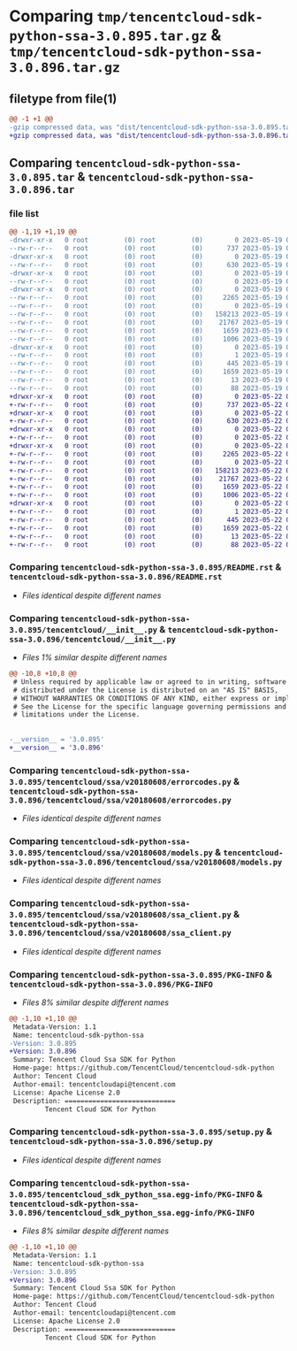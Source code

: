 # Comparing `tmp/tencentcloud-sdk-python-ssa-3.0.895.tar.gz` & `tmp/tencentcloud-sdk-python-ssa-3.0.896.tar.gz`

## filetype from file(1)

```diff
@@ -1 +1 @@
-gzip compressed data, was "dist/tencentcloud-sdk-python-ssa-3.0.895.tar", last modified: Fri May 19 02:59:12 2023, max compression
+gzip compressed data, was "dist/tencentcloud-sdk-python-ssa-3.0.896.tar", last modified: Mon May 22 00:31:21 2023, max compression
```

## Comparing `tencentcloud-sdk-python-ssa-3.0.895.tar` & `tencentcloud-sdk-python-ssa-3.0.896.tar`

### file list

```diff
@@ -1,19 +1,19 @@
-drwxr-xr-x   0 root         (0) root         (0)        0 2023-05-19 02:59:12.000000 tencentcloud-sdk-python-ssa-3.0.895/
--rw-r--r--   0 root         (0) root         (0)      737 2023-05-19 02:59:12.000000 tencentcloud-sdk-python-ssa-3.0.895/README.rst
-drwxr-xr-x   0 root         (0) root         (0)        0 2023-05-19 02:59:12.000000 tencentcloud-sdk-python-ssa-3.0.895/tencentcloud/
--rw-r--r--   0 root         (0) root         (0)      630 2023-05-19 02:59:12.000000 tencentcloud-sdk-python-ssa-3.0.895/tencentcloud/__init__.py
-drwxr-xr-x   0 root         (0) root         (0)        0 2023-05-19 02:59:12.000000 tencentcloud-sdk-python-ssa-3.0.895/tencentcloud/ssa/
--rw-r--r--   0 root         (0) root         (0)        0 2023-05-19 02:59:12.000000 tencentcloud-sdk-python-ssa-3.0.895/tencentcloud/ssa/__init__.py
-drwxr-xr-x   0 root         (0) root         (0)        0 2023-05-19 02:59:12.000000 tencentcloud-sdk-python-ssa-3.0.895/tencentcloud/ssa/v20180608/
--rw-r--r--   0 root         (0) root         (0)     2265 2023-05-19 02:59:12.000000 tencentcloud-sdk-python-ssa-3.0.895/tencentcloud/ssa/v20180608/errorcodes.py
--rw-r--r--   0 root         (0) root         (0)        0 2023-05-19 02:59:12.000000 tencentcloud-sdk-python-ssa-3.0.895/tencentcloud/ssa/v20180608/__init__.py
--rw-r--r--   0 root         (0) root         (0)   158213 2023-05-19 02:59:12.000000 tencentcloud-sdk-python-ssa-3.0.895/tencentcloud/ssa/v20180608/models.py
--rw-r--r--   0 root         (0) root         (0)    21767 2023-05-19 02:59:12.000000 tencentcloud-sdk-python-ssa-3.0.895/tencentcloud/ssa/v20180608/ssa_client.py
--rw-r--r--   0 root         (0) root         (0)     1659 2023-05-19 02:59:12.000000 tencentcloud-sdk-python-ssa-3.0.895/PKG-INFO
--rw-r--r--   0 root         (0) root         (0)     1006 2023-05-19 02:59:12.000000 tencentcloud-sdk-python-ssa-3.0.895/setup.py
-drwxr-xr-x   0 root         (0) root         (0)        0 2023-05-19 02:59:12.000000 tencentcloud-sdk-python-ssa-3.0.895/tencentcloud_sdk_python_ssa.egg-info/
--rw-r--r--   0 root         (0) root         (0)        1 2023-05-19 02:59:12.000000 tencentcloud-sdk-python-ssa-3.0.895/tencentcloud_sdk_python_ssa.egg-info/dependency_links.txt
--rw-r--r--   0 root         (0) root         (0)      445 2023-05-19 02:59:12.000000 tencentcloud-sdk-python-ssa-3.0.895/tencentcloud_sdk_python_ssa.egg-info/SOURCES.txt
--rw-r--r--   0 root         (0) root         (0)     1659 2023-05-19 02:59:12.000000 tencentcloud-sdk-python-ssa-3.0.895/tencentcloud_sdk_python_ssa.egg-info/PKG-INFO
--rw-r--r--   0 root         (0) root         (0)       13 2023-05-19 02:59:12.000000 tencentcloud-sdk-python-ssa-3.0.895/tencentcloud_sdk_python_ssa.egg-info/top_level.txt
--rw-r--r--   0 root         (0) root         (0)       88 2023-05-19 02:59:12.000000 tencentcloud-sdk-python-ssa-3.0.895/setup.cfg
+drwxr-xr-x   0 root         (0) root         (0)        0 2023-05-22 00:31:21.000000 tencentcloud-sdk-python-ssa-3.0.896/
+-rw-r--r--   0 root         (0) root         (0)      737 2023-05-22 00:31:21.000000 tencentcloud-sdk-python-ssa-3.0.896/README.rst
+drwxr-xr-x   0 root         (0) root         (0)        0 2023-05-22 00:31:21.000000 tencentcloud-sdk-python-ssa-3.0.896/tencentcloud/
+-rw-r--r--   0 root         (0) root         (0)      630 2023-05-22 00:31:21.000000 tencentcloud-sdk-python-ssa-3.0.896/tencentcloud/__init__.py
+drwxr-xr-x   0 root         (0) root         (0)        0 2023-05-22 00:31:21.000000 tencentcloud-sdk-python-ssa-3.0.896/tencentcloud/ssa/
+-rw-r--r--   0 root         (0) root         (0)        0 2023-05-22 00:31:21.000000 tencentcloud-sdk-python-ssa-3.0.896/tencentcloud/ssa/__init__.py
+drwxr-xr-x   0 root         (0) root         (0)        0 2023-05-22 00:31:21.000000 tencentcloud-sdk-python-ssa-3.0.896/tencentcloud/ssa/v20180608/
+-rw-r--r--   0 root         (0) root         (0)     2265 2023-05-22 00:31:21.000000 tencentcloud-sdk-python-ssa-3.0.896/tencentcloud/ssa/v20180608/errorcodes.py
+-rw-r--r--   0 root         (0) root         (0)        0 2023-05-22 00:31:21.000000 tencentcloud-sdk-python-ssa-3.0.896/tencentcloud/ssa/v20180608/__init__.py
+-rw-r--r--   0 root         (0) root         (0)   158213 2023-05-22 00:31:21.000000 tencentcloud-sdk-python-ssa-3.0.896/tencentcloud/ssa/v20180608/models.py
+-rw-r--r--   0 root         (0) root         (0)    21767 2023-05-22 00:31:21.000000 tencentcloud-sdk-python-ssa-3.0.896/tencentcloud/ssa/v20180608/ssa_client.py
+-rw-r--r--   0 root         (0) root         (0)     1659 2023-05-22 00:31:21.000000 tencentcloud-sdk-python-ssa-3.0.896/PKG-INFO
+-rw-r--r--   0 root         (0) root         (0)     1006 2023-05-22 00:31:21.000000 tencentcloud-sdk-python-ssa-3.0.896/setup.py
+drwxr-xr-x   0 root         (0) root         (0)        0 2023-05-22 00:31:21.000000 tencentcloud-sdk-python-ssa-3.0.896/tencentcloud_sdk_python_ssa.egg-info/
+-rw-r--r--   0 root         (0) root         (0)        1 2023-05-22 00:31:21.000000 tencentcloud-sdk-python-ssa-3.0.896/tencentcloud_sdk_python_ssa.egg-info/dependency_links.txt
+-rw-r--r--   0 root         (0) root         (0)      445 2023-05-22 00:31:21.000000 tencentcloud-sdk-python-ssa-3.0.896/tencentcloud_sdk_python_ssa.egg-info/SOURCES.txt
+-rw-r--r--   0 root         (0) root         (0)     1659 2023-05-22 00:31:21.000000 tencentcloud-sdk-python-ssa-3.0.896/tencentcloud_sdk_python_ssa.egg-info/PKG-INFO
+-rw-r--r--   0 root         (0) root         (0)       13 2023-05-22 00:31:21.000000 tencentcloud-sdk-python-ssa-3.0.896/tencentcloud_sdk_python_ssa.egg-info/top_level.txt
+-rw-r--r--   0 root         (0) root         (0)       88 2023-05-22 00:31:21.000000 tencentcloud-sdk-python-ssa-3.0.896/setup.cfg
```

### Comparing `tencentcloud-sdk-python-ssa-3.0.895/README.rst` & `tencentcloud-sdk-python-ssa-3.0.896/README.rst`

 * *Files identical despite different names*

### Comparing `tencentcloud-sdk-python-ssa-3.0.895/tencentcloud/__init__.py` & `tencentcloud-sdk-python-ssa-3.0.896/tencentcloud/__init__.py`

 * *Files 1% similar despite different names*

```diff
@@ -10,8 +10,8 @@
 # Unless required by applicable law or agreed to in writing, software
 # distributed under the License is distributed on an "AS IS" BASIS,
 # WITHOUT WARRANTIES OR CONDITIONS OF ANY KIND, either express or implied.
 # See the License for the specific language governing permissions and
 # limitations under the License.
 
 
-__version__ = '3.0.895'
+__version__ = '3.0.896'
```

### Comparing `tencentcloud-sdk-python-ssa-3.0.895/tencentcloud/ssa/v20180608/errorcodes.py` & `tencentcloud-sdk-python-ssa-3.0.896/tencentcloud/ssa/v20180608/errorcodes.py`

 * *Files identical despite different names*

### Comparing `tencentcloud-sdk-python-ssa-3.0.895/tencentcloud/ssa/v20180608/models.py` & `tencentcloud-sdk-python-ssa-3.0.896/tencentcloud/ssa/v20180608/models.py`

 * *Files identical despite different names*

### Comparing `tencentcloud-sdk-python-ssa-3.0.895/tencentcloud/ssa/v20180608/ssa_client.py` & `tencentcloud-sdk-python-ssa-3.0.896/tencentcloud/ssa/v20180608/ssa_client.py`

 * *Files identical despite different names*

### Comparing `tencentcloud-sdk-python-ssa-3.0.895/PKG-INFO` & `tencentcloud-sdk-python-ssa-3.0.896/PKG-INFO`

 * *Files 8% similar despite different names*

```diff
@@ -1,10 +1,10 @@
 Metadata-Version: 1.1
 Name: tencentcloud-sdk-python-ssa
-Version: 3.0.895
+Version: 3.0.896
 Summary: Tencent Cloud Ssa SDK for Python
 Home-page: https://github.com/TencentCloud/tencentcloud-sdk-python
 Author: Tencent Cloud
 Author-email: tencentcloudapi@tencent.com
 License: Apache License 2.0
 Description: ============================
         Tencent Cloud SDK for Python
```

### Comparing `tencentcloud-sdk-python-ssa-3.0.895/setup.py` & `tencentcloud-sdk-python-ssa-3.0.896/setup.py`

 * *Files identical despite different names*

### Comparing `tencentcloud-sdk-python-ssa-3.0.895/tencentcloud_sdk_python_ssa.egg-info/PKG-INFO` & `tencentcloud-sdk-python-ssa-3.0.896/tencentcloud_sdk_python_ssa.egg-info/PKG-INFO`

 * *Files 8% similar despite different names*

```diff
@@ -1,10 +1,10 @@
 Metadata-Version: 1.1
 Name: tencentcloud-sdk-python-ssa
-Version: 3.0.895
+Version: 3.0.896
 Summary: Tencent Cloud Ssa SDK for Python
 Home-page: https://github.com/TencentCloud/tencentcloud-sdk-python
 Author: Tencent Cloud
 Author-email: tencentcloudapi@tencent.com
 License: Apache License 2.0
 Description: ============================
         Tencent Cloud SDK for Python
```

